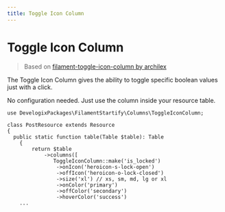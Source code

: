 ```yaml
---
title: Toggle Icon Column
---
```


# Toggle Icon Column
> Based on [filament-toggle-icon-column by archilex](https://github.com/archilex/filament-toggle-icon-column)

The Toggle Icon Column gives the ability to toggle specific boolean 
values just with a click.

No configuration needed. Just use the column inside your resource table.


```php:no-line-numbers
use DevelogixPackages\FilamentStartify\Columns\ToggleIconColumn;

class PostResource extends Resource
{
  public static function table(Table $table): Table
    {
        return $table
            ->columns([
               ToggleIconColumn::make('is_locked')
                ->onIcon('heroicon-s-lock-open')
                ->offIcon('heroicon-o-lock-closed')
                ->size('xl') // xs, sm, md, lg or xl
                ->onColor('primary')
                ->offColor('secondary')
                ->hoverColor('success')
    ...
```
